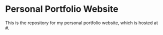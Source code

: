 # Personal Portfolio Website
This is the repository for my personal portfolio website, which is hosted at #.
